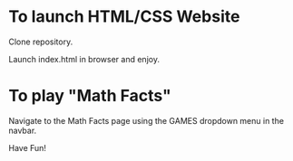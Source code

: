 # To launch HTML/CSS Website

Clone repository.

Launch index.html in browser and enjoy. 

# To play "Math Facts"
Navigate to the Math Facts page using the GAMES dropdown menu in the navbar.

Have Fun!
